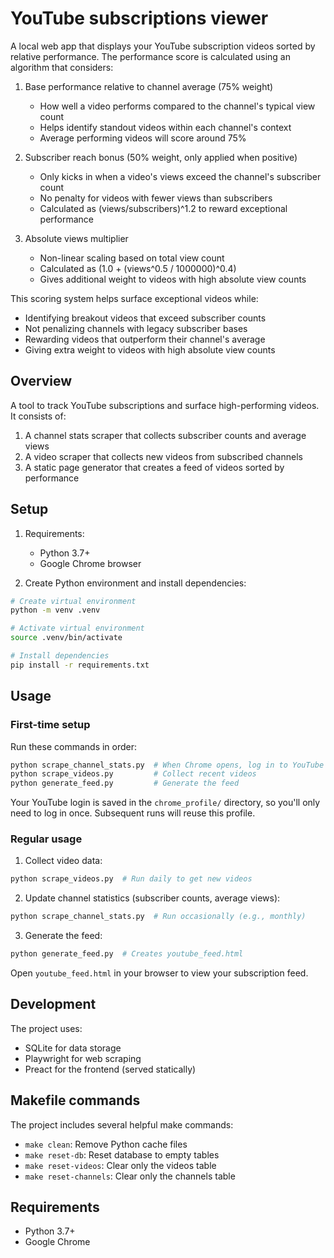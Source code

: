 # YouTube subscriptions viewer

A local web app that displays your YouTube subscription videos sorted by relative performance. The performance score is calculated using an algorithm that considers:

1. Base performance relative to channel average (75% weight)

   - How well a video performs compared to the channel's typical view count
   - Helps identify standout videos within each channel's context
   - Average performing videos will score around 75%

2. Subscriber reach bonus (50% weight, only applied when positive)

   - Only kicks in when a video's views exceed the channel's subscriber count
   - No penalty for videos with fewer views than subscribers
   - Calculated as (views/subscribers)^1.2 to reward exceptional performance

3. Absolute views multiplier
   - Non-linear scaling based on total view count
   - Calculated as (1.0 + (views^0.5 / 1000000)^0.4)
   - Gives additional weight to videos with high absolute view counts

This scoring system helps surface exceptional videos while:

- Identifying breakout videos that exceed subscriber counts
- Not penalizing channels with legacy subscriber bases
- Rewarding videos that outperform their channel's average
- Giving extra weight to videos with high absolute view counts

## Overview

A tool to track YouTube subscriptions and surface high-performing videos. It consists of:

1. A channel stats scraper that collects subscriber counts and average views
2. A video scraper that collects new videos from subscribed channels
3. A static page generator that creates a feed of videos sorted by performance

## Setup

1. Requirements:

   - Python 3.7+
   - Google Chrome browser

2. Create Python environment and install dependencies:

```bash
# Create virtual environment
python -m venv .venv

# Activate virtual environment
source .venv/bin/activate

# Install dependencies
pip install -r requirements.txt
```

## Usage

### First-time setup

Run these commands in order:

```bash
python scrape_channel_stats.py  # When Chrome opens, log in to YouTube
python scrape_videos.py         # Collect recent videos
python generate_feed.py         # Generate the feed
```

Your YouTube login is saved in the `chrome_profile/` directory, so you'll only need to log in once. Subsequent runs will reuse this profile.

### Regular usage

1. Collect video data:

```bash
python scrape_videos.py  # Run daily to get new videos
```

2. Update channel statistics (subscriber counts, average views):

```bash
python scrape_channel_stats.py  # Run occasionally (e.g., monthly)
```

3. Generate the feed:

```bash
python generate_feed.py  # Creates youtube_feed.html
```

Open `youtube_feed.html` in your browser to view your subscription feed.

## Development

The project uses:

- SQLite for data storage
- Playwright for web scraping
- Preact for the frontend (served statically)

## Makefile commands

The project includes several helpful make commands:

- `make clean`: Remove Python cache files
- `make reset-db`: Reset database to empty tables
- `make reset-videos`: Clear only the videos table
- `make reset-channels`: Clear only the channels table

## Requirements

- Python 3.7+
- Google Chrome
